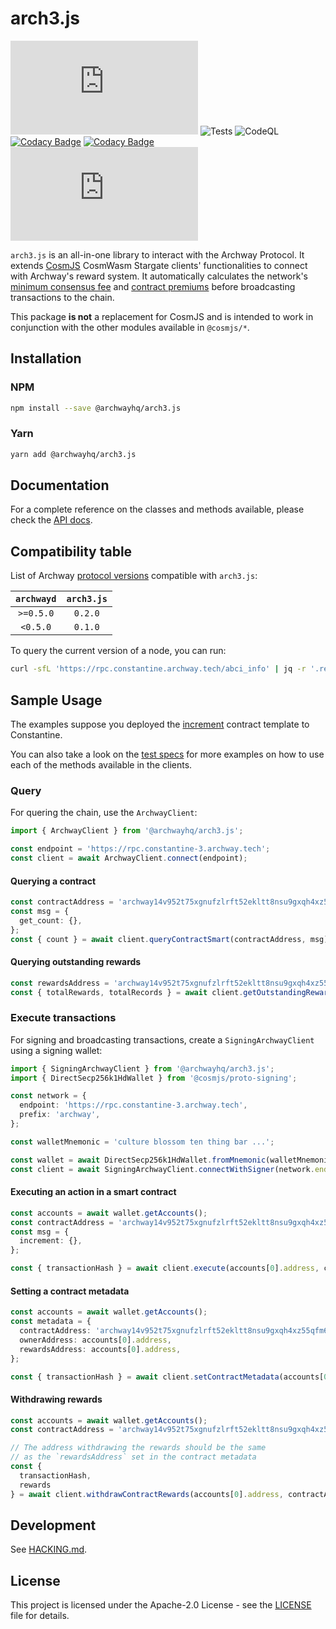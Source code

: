 # arch3.js

[![npm (scoped)](https://img.shields.io/npm/v/@archwayhq/arch3.js)](https://www.npmjs.com/package/@archwayhq/arch3.js) ![Tests](https://github.com/archway-network/arch3.js/actions/workflows/test.yml/badge.svg) ![CodeQL](https://github.com/archway-network/arch3.js/actions/workflows/codeql.yml/badge.svg) [![Codacy Badge](https://app.codacy.com/project/badge/Grade/a7e14bcdf8c742f590395fbd4679cae5)](https://app.codacy.com/gh/archway-network/arch3.js/dashboard?utm_source=gh&utm_medium=referral&utm_content=&utm_campaign=Badge_grade) [![Codacy Badge](https://app.codacy.com/project/badge/Coverage/a7e14bcdf8c742f590395fbd4679cae5)](https://app.codacy.com/gh/archway-network/arch3.js/dashboard?utm_source=gh&utm_medium=referral&utm_content=&utm_campaign=Badge_coverage) [![License](https://img.shields.io/github/license/archway-network/arch3.js?label=License&logo=opensourceinitiative&logoColor=white&color=informational)](https://opensource.org/licenses/Apache-2.0)

`arch3.js` is an all-in-one library to interact with the Archway Protocol. It extends [CosmJS](https://github.com/cosmos/cosmjs) CosmWasm Stargate clients' functionalities to connect with Archway's reward system. It automatically calculates the network's [minimum consensus fee](https://github.com/archway-network/archway/tree/main/x/rewards/spec#minimum-consensus-fee) and [contract premiums](https://github.com/archway-network/archway/tree/main/x/rewards/spec#contract-flat-fee) before broadcasting transactions to the chain.

This package **is not** a replacement for CosmJS and is intended to work in conjunction with the other modules available in `@cosmjs/*`.

## Installation

### NPM

```sh
npm install --save @archwayhq/arch3.js
```

### Yarn

```sh
yarn add @archwayhq/arch3.js
```

## Documentation

For a complete reference on the classes and methods available, please check the [API docs](https://archway-network.github.io/arch3.js).

## Compatibility table

List of Archway [protocol versions](https://github.com/archway-network/archway/releases) compatible with `arch3.js`:

| `archwayd` | `arch3.js` |
|:----------:|:----------:|
|  `>=0.5.0` |   `0.2.0`  |
|  `<0.5.0`  |   `0.1.0`  |

To query the current version of a node, you can run:

```sh
curl -sfL 'https://rpc.constantine.archway.tech/abci_info' | jq -r '.result.response.version'
```

## Sample Usage

The examples suppose you deployed the [increment](https://github.com/archway-network/archway-templates/tree/caaa5ef/increment) contract template to Constantine.

You can also take a look on the [test specs](https://github.com/archway-network/arch3.js/tree/main/packages/arch3-core/src) for more examples on how to use each of the methods available in the clients.

### Query

For quering the chain, use the `ArchwayClient`:

```typescript
import { ArchwayClient } from '@archwayhq/arch3.js';

const endpoint = 'https://rpc.constantine-3.archway.tech';
const client = await ArchwayClient.connect(endpoint);
```

#### Querying a contract

```typescript
const contractAddress = 'archway14v952t75xgnufzlrft52ekltt8nsu9gxqh4xz55qfm6wqslc0spqspc5lm';
const msg = {
  get_count: {},
};
const { count } = await client.queryContractSmart(contractAddress, msg);
```

#### Querying outstanding rewards

```typescript
const rewardsAddress = 'archway14v952t75xgnufzlrft52ekltt8nsu9gxqh4xz55qfm6wqslc0spqspc5lm';
const { totalRewards, totalRecords } = await client.getOutstandingRewards(aliceAddress);
```

### Execute transactions

For signing and broadcasting transactions, create a `SigningArchwayClient` using a signing wallet:

```typescript
import { SigningArchwayClient } from '@archwayhq/arch3.js';
import { DirectSecp256k1HdWallet } from '@cosmjs/proto-signing';

const network = {
  endpoint: 'https://rpc.constantine-3.archway.tech',
  prefix: 'archway',
};

const walletMnemonic = 'culture blossom ten thing bar ...';

const wallet = await DirectSecp256k1HdWallet.fromMnemonic(walletMnemonic, { prefix: network.prefix });
const client = await SigningArchwayClient.connectWithSigner(network.endpoint, wallet);
```

#### Executing an action in a smart contract

```typescript
const accounts = await wallet.getAccounts();
const contractAddress = 'archway14v952t75xgnufzlrft52ekltt8nsu9gxqh4xz55qfm6wqslc0spqspc5lm';
const msg = {
  increment: {},
};

const { transactionHash } = await client.execute(accounts[0].address, contractAddress, msg, 'auto');
```

#### Setting a contract metadata

```typescript
const accounts = await wallet.getAccounts();
const metadata = {
  contractAddress: 'archway14v952t75xgnufzlrft52ekltt8nsu9gxqh4xz55qfm6wqslc0spqspc5lm',
  ownerAddress: accounts[0].address,
  rewardsAddress: accounts[0].address,
};

const { transactionHash } = await client.setContractMetadata(accounts[0].address, metadata, 'auto');
```

#### Withdrawing rewards

```typescript
const accounts = await wallet.getAccounts();
const contractAddress = 'archway14v952t75xgnufzlrft52ekltt8nsu9gxqh4xz55qfm6wqslc0spqspc5lm';

// The address withdrawing the rewards should be the same
// as the `rewardsAddress` set in the contract metadata
const {
  transactionHash,
  rewards
} = await client.withdrawContractRewards(accounts[0].address, contractAddress, msg, 'auto');
```

## Development

See [HACKING.md](https://github.com/archway-network/arch3.js/blob/main/HACKING.md).

## License

This project is licensed under the Apache-2.0 License - see the [LICENSE](https://github.com/archway-network/arch3.js/blob/main/LICENSE) file for details.
